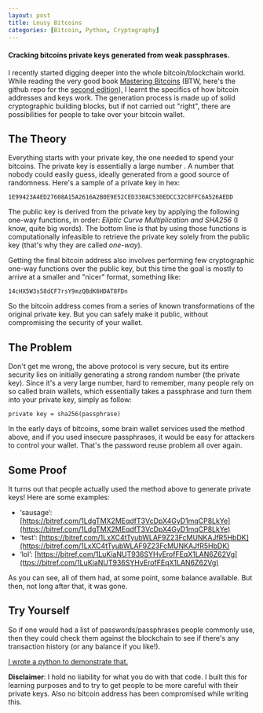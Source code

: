 ```yaml
---
layout: post
title: Lousy Bitcoins
categories: [Bitcoin, Python, Cryptography]
---
```


#### Cracking bitcoins private keys generated from weak passphrases.

I recently started digging deeper into the whole bitcoin/blockchain world. While reading the very good book [Mastering Bitcoins](https://www.bitcoinbook.info/) (BTW, here's the github repo for the [second edition](https://github.com/bitcoinbook/bitcoinbook)), I learnt the specifics of how bitcoin addresses and keys work. The generation process is made up of solid cryptographic building blocks, but if not carried out "right", there are possibilities for people to take over your bitcoin wallet.

<!--more-->

## The Theory

Everything starts with your private key, the one needed to spend your bitcoins. The private key is essentially a large number . A number that nobody could easily guess, ideally generated from a good source of randomness. Here's a sample of a private key in hex:

```
1E99423A4ED27608A15A2616A2B0E9E52CED330AC530EDCC32C8FFC6A526AEDD
```

The public key is derived from the private key by applying the following one-way functions, in order: *Eliptic Curve Multiplication and SHA256* (I know, quite big words). The bottom line is that by using those functions is computationally infeasible to retrieve the private key solely from the public key (that's why they are called *one-way*).

Getting the final bitcoin address also involves performing few cryptographic one-way functions over the public key, but this time the goal is mostly to arrive at a smaller and "nicer" format, something like:

```
14cHX5W3s58dCF7rsY9mzQBdK6HDAT8FDn
```

So the bitcoin address comes from a series of known transformations of the original private key. But you can safely make it public, without compromising the security of your wallet.

## The Problem

Don't get me wrong, the above protocol is very secure, but its entire security lies on initially generating a strong random number (the private key). Since it's a very large number, hard to remember, many people rely on so called brain wallets, which essentially takes a passphrase and turn them into your private key, simply as follow:

```
private key = sha256(passphrase)
```

In the early days of bitcoins, some brain wallet services used the method above, and if you used insecure passphrases, it would be easy for attackers to control your wallet. That's the password reuse problem all over again.

## Some Proof

It turns out that people actually used the method above to generate private keys! Here are some examples:

- ‘sausage’: [https://bitref.com/1LdgTMX2MEqdfT3VcDpX4GyD1mqCP8LkYe](https://bitref.com/1LdgTMX2MEqdfT3VcDpX4GyD1mqCP8LkYe)
- ‘test’: [https://bitref.com/1LxXC4tTyubWLAF9Z23FcMUNKAJfR5HbDK](https://bitref.com/1LxXC4tTyubWLAF9Z23FcMUNKAJfR5HbDK)
- ‘lol’: [https://bitref.com/1LuKiaNUT936SYHvErofFEqX1LAN6Z62Vg](ttps://bitref.com/1LuKiaNUT936SYHvErofFEqX1LAN6Z62Vg)

As you can see, all of them had, at some point, some balance available. But then, not long after that, it was gone.

## Try Yourself

So if one would had a list of passwords/passphrases people commonly use, then they could check them against the blockchain to see if there's any transaction history (or any balance if you like!).

[I wrote a python to demonstrate that.](https://github.com/joarleymoraes/lousy_bitcoins)

**Disclaimer**: I hold no liability for what you do with that code. I built this for learning purposes and to try to get people to be more careful with their private keys. Also no bitcoin address has been compromised while writing this.







